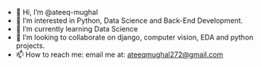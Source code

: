 - 👋 Hi, I’m @ateeq-mughal
- 👀 I’m interested in Python, Data Science and Back-End Development.
- 🌱 I’m currently learning Data Science
- 💞️ I’m looking to collaborate on django, computer vision, EDA and python projects.
- 📫 How to reach me: email me at: ateeqmughal272@gmail.com

<!---
ateeq-mughal/ateeq-mughal is a ✨ special ✨ repository because its `README.md` (this file) appears on your GitHub profile.
You can click the Preview link to take a look at your changes.
--->

